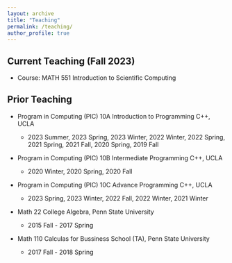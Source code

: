 ```yaml
---
layout: archive
title: "Teaching"
permalink: /teaching/
author_profile: true
---
```


<!-- * <b> [Enrollment Notice for Spring 2023] </b> We do not offer PTE numbers for PIC courses. The only way to enroll is through MyUCLA official waitlist. We will manually enroll all waitlist students by the end of Week 2. 
* Some useful information on installing C++ compilers and related Q&A. [PLEASE READ!](../_teaching/compilers.md)


-->


Current Teaching (Fall 2023)
---
* Course: MATH  551 Introduction to Scientific Computing
<!--
* All course-related materials are posted on [BruinLearn](http://bruinlearn.ucla.edu), including the syllabus, lecture slides, office hours information, etc. You need to log in to view the materials.
* A high level description of PIC course content can be found [here](https://ww3.math.ucla.edu/courses/). 
-->

<!-- Program in Computing (PIC) 10A Introduction to Programming C++
* Time MWF 1:25 -- 2:15 pm
* Location Mathematical Sciences 5200

We are going to have a fully in-person quarter. Most of class activities, including both the midterm and final exams, will take place in-person. 
* The tentative schedule of this quarter can be found [here](../files/schedule_10a_2022spring.pdf). 
* The syllabus can be found [here](../files/syllabus_10a_2022spring.pdf). 
* <u> 
-->

Prior Teaching
---
* Program in Computing (PIC) 10A Introduction to Programming C++, UCLA
  * 2023 Summer, 2023 Spring, 2023 Winter, 2022 Winter, 2022 Spring, 2021 Spring, 2021 Fall, 2020 Spring, 2019 Fall
  
* Program in Computing (PIC) 10B Intermediate Programming C++, UCLA
  * 2020 Winter, 2020 Spring, 2020 Fall

* Program in Computing (PIC) 10C Advance Programming C++, UCLA
  * 2023 Spring, 2023 Winter, 2022 Fall, 2022 Winter, 2021 Winter

* Math 22 College Algebra, Penn State University
  * 2015 Fall - 2017 Spring

* Math 110 Calculas for Bussiness School (TA), Penn State University
  * 2017 Fall - 2018 Spring
